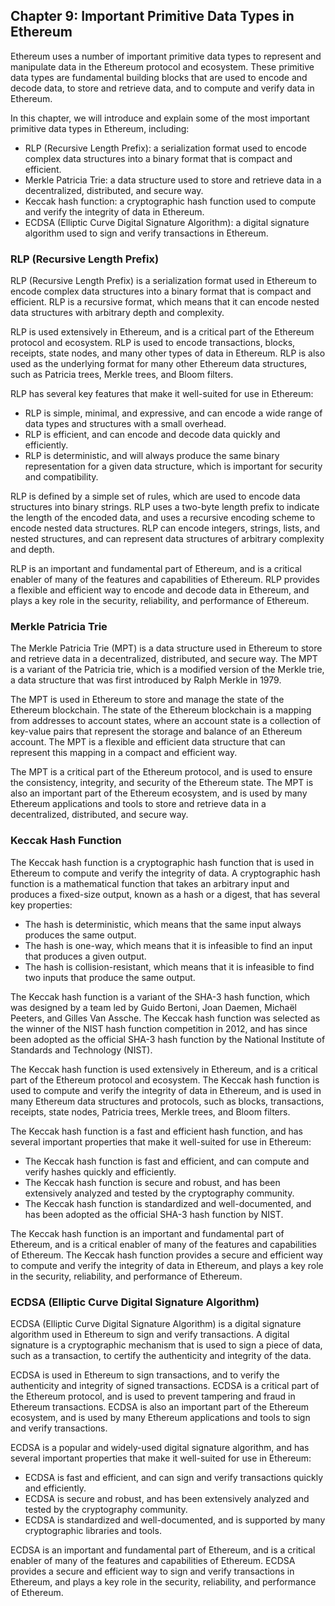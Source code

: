 ## Chapter 9: Important Primitive Data Types in Ethereum

Ethereum uses a number of important primitive data types to represent and manipulate data in the Ethereum protocol and ecosystem. These primitive data types are fundamental building blocks that are used to encode and decode data, to store and retrieve data, and to compute and verify data in Ethereum.

In this chapter, we will introduce and explain some of the most important primitive data types in Ethereum, including:

- RLP (Recursive Length Prefix): a serialization format used to encode complex data structures into a binary format that is compact and efficient.
- Merkle Patricia Trie: a data structure used to store and retrieve data in a decentralized, distributed, and secure way.
- Keccak hash function: a cryptographic hash function used to compute and verify the integrity of data in Ethereum.
- ECDSA (Elliptic Curve Digital Signature Algorithm): a digital signature algorithm used to sign and verify transactions in Ethereum.

### RLP (Recursive Length Prefix)

RLP (Recursive Length Prefix) is a serialization format used in Ethereum to encode complex data structures into a binary format that is compact and efficient. RLP is a recursive format, which means that it can encode nested data structures with arbitrary depth and complexity.

RLP is used extensively in Ethereum, and is a critical part of the Ethereum protocol and ecosystem. RLP is used to encode transactions, blocks, receipts, state nodes, and many other types of data in Ethereum. RLP is also used as the underlying format for many other Ethereum data structures, such as Patricia trees, Merkle trees, and Bloom filters.

RLP has several key features that make it well-suited for use in Ethereum:

- RLP is simple, minimal, and expressive, and can encode a wide range of data types and structures with a small overhead.
- RLP is efficient, and can encode and decode data quickly and efficiently.
- RLP is deterministic, and will always produce the same binary representation for a given data structure, which is important for security and compatibility.

RLP is defined by a simple set of rules, which are used to encode data structures into binary strings. RLP uses a two-byte length prefix to indicate the length of the encoded data, and uses a recursive encoding scheme to encode nested data structures. RLP can encode integers, strings, lists, and nested structures, and can represent data structures of arbitrary complexity and depth.

RLP is an important and fundamental part of Ethereum, and is a critical enabler of many of the features and capabilities of Ethereum. RLP provides a flexible and efficient way to encode and decode data in Ethereum, and plays a key role in the security, reliability, and performance of Ethereum.

### Merkle Patricia Trie

The Merkle Patricia Trie (MPT) is a data structure used in Ethereum to store and retrieve data in a decentralized, distributed, and secure way. The MPT is a variant of the Patricia trie, which is a modified version of the Merkle trie, a data structure that was first introduced by Ralph Merkle in 1979.

The MPT is used in Ethereum to store and manage the state of the Ethereum blockchain. The state of the Ethereum blockchain is a mapping from addresses to account states, where an account state is a collection of key-value pairs that represent the storage and balance of an Ethereum account. The MPT is a flexible and efficient data structure that can represent this mapping in a compact and efficient way.

The MPT is a critical part of the Ethereum protocol, and is used to ensure the consistency, integrity, and security of the Ethereum state. The MPT is also an important part of the Ethereum ecosystem, and is used by many Ethereum applications and tools to store and retrieve data in a decentralized, distributed, and secure way.

### Keccak Hash Function

The Keccak hash function is a cryptographic hash function that is used in Ethereum to compute and verify the integrity of data. A cryptographic hash function is a mathematical function that takes an arbitrary input and produces a fixed-size output, known as a hash or a digest, that has several key properties:

- The hash is deterministic, which means that the same input always produces the same output.
- The hash is one-way, which means that it is infeasible to find an input that produces a given output.
- The hash is collision-resistant, which means that it is infeasible to find two inputs that produce the same output.

The Keccak hash function is a variant of the SHA-3 hash function, which was designed by a team led by Guido Bertoni, Joan Daemen, Michaël Peeters, and Gilles Van Assche. The Keccak hash function was selected as the winner of the NIST hash function competition in 2012, and has since been adopted as the official SHA-3 hash function by the National Institute of Standards and Technology (NIST).

The Keccak hash function is used extensively in Ethereum, and is a critical part of the Ethereum protocol and ecosystem. The Keccak hash function is used to compute and verify the integrity of data in Ethereum, and is used in many Ethereum data structures and protocols, such as blocks, transactions, receipts, state nodes, Patricia trees, Merkle trees, and Bloom filters.

The Keccak hash function is a fast and efficient hash function, and has several important properties that make it well-suited for use in Ethereum:

- The Keccak hash function is fast and efficient, and can compute and verify hashes quickly and efficiently.
- The Keccak hash function is secure and robust, and has been extensively analyzed and tested by the cryptography community.
- The Keccak hash function is standardized and well-documented, and has been adopted as the official SHA-3 hash function by NIST.

The Keccak hash function is an important and fundamental part of Ethereum, and is a critical enabler of many of the features and capabilities of Ethereum. The Keccak hash function provides a secure and efficient way to compute and verify the integrity of data in Ethereum, and plays a key role in the security, reliability, and performance of Ethereum.

### ECDSA (Elliptic Curve Digital Signature Algorithm)

ECDSA (Elliptic Curve Digital Signature Algorithm) is a digital signature algorithm used in Ethereum to sign and verify transactions. A digital signature is a cryptographic mechanism that is used to sign a piece of data, such as a transaction, to certify the authenticity and integrity of the data.

ECDSA is used in Ethereum to sign transactions, and to verify the authenticity and integrity of signed transactions. ECDSA is a critical part of the Ethereum protocol, and is used to prevent tampering and fraud in Ethereum transactions. ECDSA is also an important part of the Ethereum ecosystem, and is used by many Ethereum applications and tools to sign and verify transactions.

ECDSA is a popular and widely-used digital signature algorithm, and has several important properties that make it well-suited for use in Ethereum:

- ECDSA is fast and efficient, and can sign and verify transactions quickly and efficiently.
- ECDSA is secure and robust, and has been extensively analyzed and tested by the cryptography community.
- ECDSA is standardized and well-documented, and is supported by many cryptographic libraries and tools.

ECDSA is an important and fundamental part of Ethereum, and is a critical enabler of many of the features and capabilities of Ethereum. ECDSA provides a secure and efficient way to sign and verify transactions in Ethereum, and plays a key role in the security, reliability, and performance of Ethereum.



